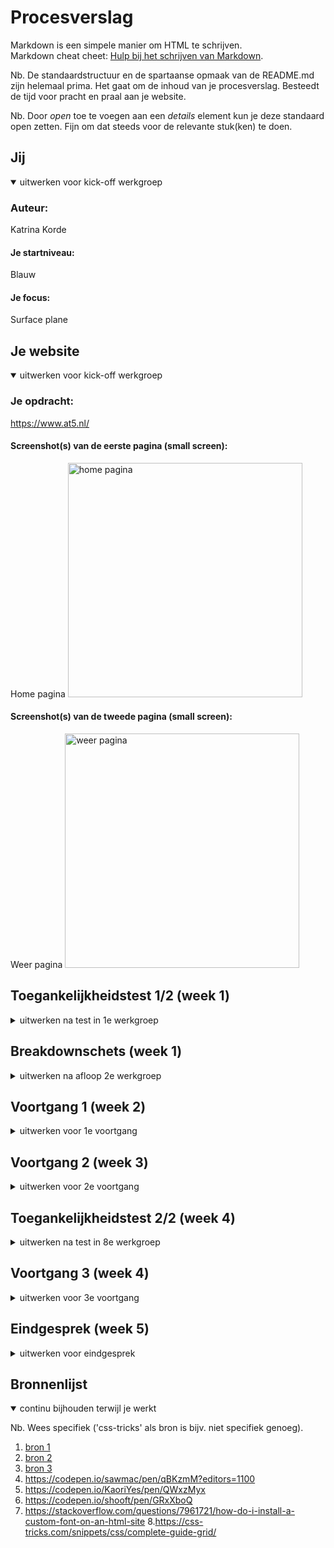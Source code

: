 # Procesverslag
Markdown is een simpele manier om HTML te schrijven.  
Markdown cheat cheet: [Hulp bij het schrijven van Markdown](https://github.com/adam-p/markdown-here/wiki/Markdown-Cheatsheet).

Nb. De standaardstructuur en de spartaanse opmaak van de README.md zijn helemaal prima. Het gaat om de inhoud van je procesverslag. Besteedt de tijd voor pracht en praal aan je website.

Nb. Door *open* toe te voegen aan een *details* element kun je deze standaard open zetten. Fijn om dat steeds voor de relevante stuk(ken) te doen.





## Jij

<details open>
  <summary>uitwerken voor kick-off werkgroep</summary>

  ### Auteur:
  Katrina Korde

  #### Je startniveau:
  Blauw

  #### Je focus:
  Surface plane
 
</details>





## Je website

<details open>
  <summary>uitwerken voor kick-off werkgroep</summary>

  ### Je opdracht:
  https://www.at5.nl/

  #### Screenshot(s) van de eerste pagina (small screen): 
  Home pagina
  <img src="readme-images/homepaginaat5.png" width="375px" alt="home pagina">

  #### Screenshot(s) van de tweede pagina (small screen):
  Weer pagina
  <img src="readme-images/at5weer.png" width="375px" alt="weer pagina">
 
</details>



## Toegankelijkheidstest 1/2 (week 1)

<details>
  <summary>uitwerken na test in 1e werkgroep</summary>

  ### Bevindingen
  Lijst met je bevindingen die in de test naar voren kwamen:

  #### Screenreader
  
Leest logo voor
Leest kopjes voor
Lees alt teksten van plaatsjes voor
Leest knoppen (sluiten) voor



  #### Muis en Toetsenbord 

Highlight is zwart, op plaatjes is dit niet altijd goed te zien
Springt tussen het logo en kijk/luisteren dus slaat nieuws (hover menu) over
Met spatiebalk en pijltjes kan je over de hele pagina heen, selecteren kan met tab/shift 
Als je in een artiekel bent kant je terug naar de begin pagina door op het logo te klikken


  #### Motoriek (shocks, elastiekjes)
 -  Motoriek (elastiekjes) de website was goed genoeg te navigeren met elastiekjes om de vingers


  #### Visueel (brillen, contrast, kleurenblind, dark/light). 
 - Wazigheids bril: Tekst is niet te lezen (alleen bij inzoomen) Grijze tekst is het minst zichtbaar 
- Tunnelbril: Je hebt gelimiteerd zich maar niet per se door de website
  

</details>



## Breakdownschets (week 1)

<details>
  <summary>uitwerken na afloop 2e werkgroep</summary>

  ### de hele pagina: 
  <img src= "readme-images/Artboard – 1.png" width="375px" alt="breakdownschets"/>

</details>





## Voortgang 1 (week 2)

<details>
  <summary>uitwerken voor 1e voortgang</summary>

  ### Stand van zaken
  hier dit ging goed & dit was lastig (neem ook screenshots op van delen van je website en code)


  ### Agenda voor meeting
  samen met je groepje opstellen

  | Roos           | Splinter           | Danisha      | Katrina       |
  | ---            | ---                | ---          | ---              |
  | navigatie dropdown/plaatjes makkelijk positioneren en vergroten  | z-index            |link button   | gedownloade fonts   |
  | details summary voor footer | list bewerken      | spans | css selectors |


  ### Verslag van meeting
  hier na afloop snel de uitkomsten van de meeting vastleggen

 - Verander meest bekeken in ol 
 - Maak footer nav a hrefs 
 - Zet een class op de index 

</details>





## Voortgang 2 (week 3)

<details>
  <summary>uitwerken voor 2e voortgang</summary>

  ### Stand van zaken
  hier dit ging goed & dit was lastig (neem ook screenshots op van delen van je website en code)


  ### Agenda voor meeting
  samen met je groepje opstellen

  | Roos     | Splinter         | Danisha    |Katrina     |
  | ---            | ---                | ---          | ---              |
  | ?  | niet aanwezig            | image over andere image  | horizontal scrolling    |
  | ? |                 | nog een punt |            | positioning image |
  | ...            | ...                | ...          | ...              |


  ### Verslag van meeting
  hier na afloop snel de uitkomsten van de meeting vastleggen

  - div maken van h3 en p 
  - button animatie toevoegen

</details>





## Toegankelijkheidstest 2/2 (week 4)

<details>
  <summary>uitwerken na test in 8e werkgroep</summary>

  ### Bevindingen
  Lijst met je bevindingen die in de test naar voren kwamen (geef ook aan wat er verbeterd is):

  #### Screenreader
 Wanneer de screenreader op het menu komt leest alles in het menu voor.
 Je moet een paar keer klikken met pijltjes om de artikelen voorgelezen te krijgen.


  #### Muis en Toetsenbord 
  Alles is tabbaar, tab is niet te zien wanneer het in het menu zit. Ook op de weer pagina kan je met pijltje door het weerbericht.


  #### Motoriek (shocks, elastiekjes)
  Website is te gebruiken met elastiekjes om je vinger.


  #### Visueel (brillen, contrast, kleurenblind, dark/light). 
 - 

</details>





## Voortgang 3 (week 4)

<details>
  <summary>uitwerken voor 3e voortgang</summary>

  ### Stand van zaken
  hier dit ging goed & dit was lastig (neem ook screenshots op van delen van je website en code)


  ### Agenda voor meeting
  samen met je groepje opstellen

  | student 1      | student 2          | student 3    | student 4        |
  | ---            | ---                | ---          | ---              |
  | dit bespreken  | en dit             | en ik dit    | en dan ik dat    |
  | en dat ook nog | dit als er tijd is | nog een punt | dit wil ik zeker |
  | ...            | ...                | ...          | ...              |


  ### Verslag van meeting
  hier na afloop snel de uitkomsten van de meeting vastleggen

  - punt 1
  - punt 2
  - nog een punt
  - ...

</details>





## Eindgesprek (week 5)

<details>
  <summary>uitwerken voor eindgesprek</summary>

  ### Je uitkomst - karakteristiek screenshots:
  <img src="readme-images/dummy-plaatje.jpg" width="375px" alt="uitomst opdracht 1">


  ### Dit ging goed/Heb ik geleerd: 
  Korte omschrijving met plaatjes

  <img src="readme-images/dummy-plaatje.jpg" width="375px" alt="top">


  ### Dit was lastig/Is niet gelukt:
  Korte omschrijving met plaatjes

  <img src="readme-images/dummy-plaatje.jpg" width="375px" alt="bummer">
</details>





## Bronnenlijst

<details open>
  <summary>continu bijhouden terwijl je werkt</summary>

  Nb. Wees specifiek ('css-tricks' als bron is bijv. niet specifiek genoeg).

  1. [bron 1](https://css-tricks.com/snippets/css/a-guide-to-flexbox/#aa-properties-for-the-childrenflex-items)
  2. [bron 2](https://css-tricks.com/pure-css-horizontal-scrolling/)
  3. [bron 3](https://css-tricks.com/almanac/properties/t/text-shadow/)
  4. https://codepen.io/sawmac/pen/qBKzmM?editors=1100
  5. https://codepen.io/KaoriYes/pen/QWxzMyx
  6. https://codepen.io/shooft/pen/GRxXboQ
  7. https://stackoverflow.com/questions/7961721/how-do-i-install-a-custom-font-on-an-html-site
  8.https://css-tricks.com/snippets/css/complete-guide-grid/
  
</details>
